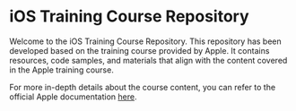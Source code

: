 # iOS Training Course Repository

Welcome to the iOS Training Course Repository. This repository has been developed based on the training course provided by Apple. It contains resources, code samples, and materials that align with the content covered in the Apple training course.

For more in-depth details about the course content, you can refer to the official Apple documentation [here](https://developer.apple.com/tutorials/app-dev-training/).
